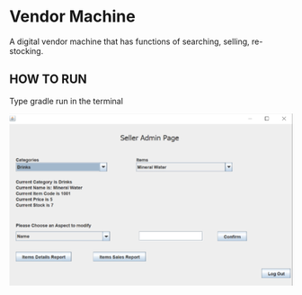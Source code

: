 # Vendor Machine

A digital vendor machine that has functions of searching, selling, re-stocking.

## HOW TO RUN
Type gradle run in the terminal

![Demo](./imgs/demo.png)